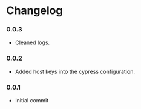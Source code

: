 # Changelog

### 0.0.3

-   Cleaned logs.

### 0.0.2

-   Added host keys into the cypress configuration.

### 0.0.1

-   Initial commit
